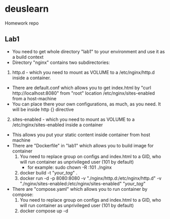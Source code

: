 # deuslearn
Homework repo

## Lab1
- You need to get whole directory "lab1" to your environment and use it as a build context
- Directory "nginx" contains two subdirectories:
 1. http.d - which you need to mount as VOLUME to a /etc/nginx/http.d inside a container.
   - There are default.conf which allows you to get index.html 
     by "curl http://localhost:8080" from "root" location /etc/nginx/sites-enabled
     from a host-machine
   - You can place there your own configurations, as much, as you need. It will be inside http {} directive
 2. sites-enabled - which you need to mount as VOLUME to a /etc/nginx/sites-enabled inside a container
   - This allows you put your static content inside container from host machine
- There are "Dockerfile" in "lab1" which allows you to build image for container
  1. You need to replace group on configs and index.html to a GID, who will run container as unprivileged user (101 by default)
     - for example: sudo chown -R :101 ./nginx
  2. docker build -t "*your_tag*" .
  3. docker run -d -p 8080:8080 -v "./nginx/http.d:/etc/nginx/http.d" -v "./nginx/sites-enabled:/etc/nginx/sites-enabled" "*your_tag*"
- There are "compose.yaml" which allows you to run container by compose:
  1. You need to replace group on configs and index.html to a GID, who will run container as unprivileged user (101 by default)
  2. docker compose up -d
